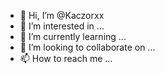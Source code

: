 - 👋 Hi, I’m @Kaczorxx
- 👀 I’m interested in ...
- 🌱 I’m currently learning ...
- 💞️ I’m looking to collaborate on ...
- 📫 How to reach me ...

<!---
Kaczorxx/Kaczorxx is a ✨ special ✨ repository because its `README.md` (this file) appears on your GitHub profile.
You can click the Preview link to take a look at your changes.
--->
